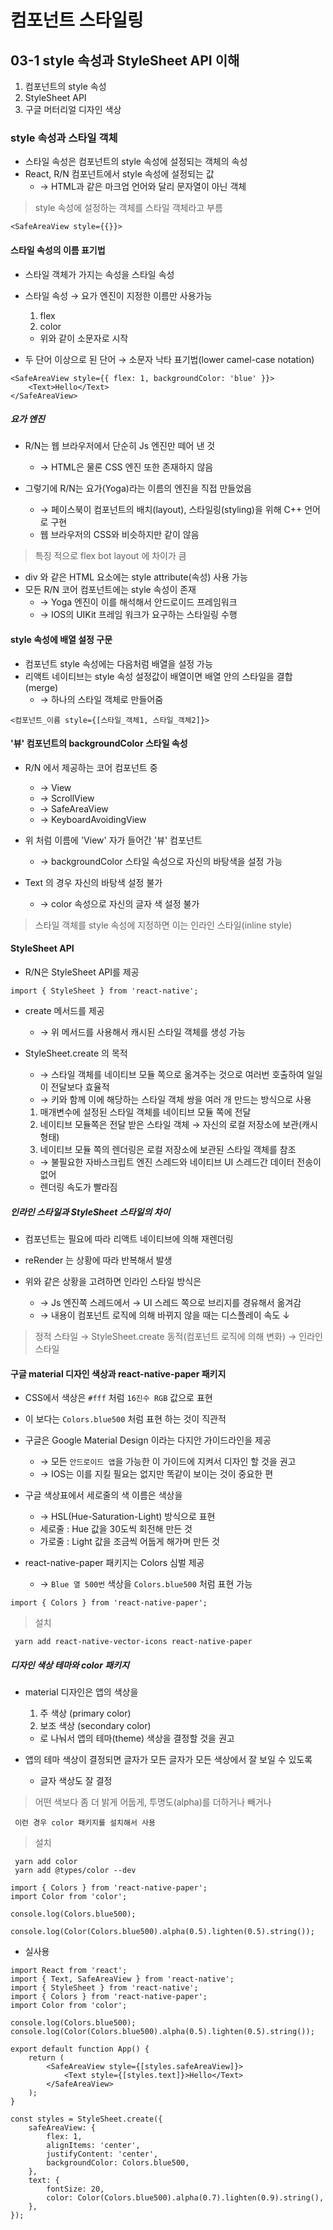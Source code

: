 # 컴포넌트 스타일링

## 03-1 style 속성과 StyleSheet API 이해

1. 컴포넌트의 style 속성
2. StyleSheet API
3. 구글 머터리얼 디자인 색상

### style 속성과 스타일 객체

- 스타일 속성은 컴포넌트의 style 속성에 설정되는 객체의 속성
- React, R/N 컴포넌트에서 style 속성에 설정되는 값
  - → HTML과 같은 마크업 언어와 달리 문자열이 아닌 객체

> style 속성에 설정하는 객체를 스타일 객체라고 부름

```tsx
<SafeAreaView style={{}}>
```

#### 스타일 속성의 이름 표기법

- 스타일 객체가 가지는 속성을 스타일 속성
- 스타일 속성 → 요가 엔진이 지정한 이름만 사용가능

  1. flex
  2. color

  - 위와 같이 소문자로 시작

- 두 단어 이상으로 된 단어 → 소문자 낙타 표기법(lower camel-case notation)

```tsx
<SafeAreaView style={{ flex: 1, backgroundColor: 'blue' }}>
	<Text>Hello</Text>
</SafeAreaView>
```

##### 요가 엔진

- R/N는 웹 브라우저에서 단순히 Js 엔진만 떼어 낸 것

  - → HTML은 물론 CSS 엔진 또한 존재하지 않음

- 그렇기에 R/N는 요가(Yoga)라는 이름의 엔진을 직접 만들었음
  - → 페이스북이 컴포넌트의 배치(layout), 스타일링(styling)을 위해 C++ 언어로 구현
  - 웹 브라우저의 CSS와 비슷하지만 같이 않음

> 특징 적으로 flex bot layout 에 차이가 큼

- div 와 같은 HTML 요소에는 style attribute(속성) 사용 가능
- 모든 R/N 코어 컴포넌트에는 style 속성이 존재
  - → Yoga 엔진이 이를 해석해서 안드로이드 프레임워크
  - → IOS의 UIKit 프레임 워크가 요구하는 스타일링 수행

#### style 속성에 배열 설정 구문

- 컴포넌트 style 속성에는 다음처럼 배열을 설정 가능
- 리액트 네이티브는 style 속성 설정값이 배열이면 배열 안의 스타일을 결합(merge)
  - → 하나의 스타일 객체로 만들어줌

```tsx
<컴포넌트_이름 style={[스타일_객체1, 스타일_객체2]}>
```

#### '뷰' 컴포넌트의 backgroundColor 스타일 속성

- R/N 에서 제공하는 코어 컴포넌트 중

  - → View
  - → ScrollView
  - → SafeAreaView
  - → KeyboardAvoidingView

- 위 처럼 이름에 'View' 자가 들어간 '뷰' 컴포넌트

  - → backgroundColor 스타일 속성으로 자신의 바탕색을 설정 가능

- Text 의 경우 자신의 바탕색 설정 불가
  - → color 속성으로 자신의 글자 색 설정 불가

> 스타일 객체를 style 속성에 지정하면 이는 인라인 스타일(inline style)

#### StyleSheet API

- R/N은 StyleSheet API를 제공

```tsx
import { StyleSheet } from 'react-native';
```

- create 메서드를 제공

  - → 위 메서드를 사용해서 캐시된 스타일 객체를 생성 가능

- StyleSheet.create 의 목적
  - → 스타일 객체를 네이티브 모듈 쪽으로 옮겨주는 것으로 여러번 호출하여 일일이 전달보다 효율적
  - → 키와 함께 이에 해당하는 스타일 객체 쌍을 여러 개 만드는 방식으로 사용
  1. 매개변수에 설정된 스타일 객체를 네이티브 모듈 쪽에 전달
  2. 네이티브 모듈쪽은 전달 받은 스타일 객체 → 자신의 로컬 저장소에 보관(캐시 형태)
  3. 네이티브 모듈 쪽의 렌더링은 로컬 저장소에 보관된 스타일 객체를 참조
  - → 불필요한 자바스크립트 엔진 스레드와 네이티브 UI 스레드간 데이터 전송이 없어
  - 렌더링 속도가 빨라짐

##### 인라인 스타일과 StyleSheet 스타일의 차이

- 컴포넌트는 필요에 따라 리액트 네이티브에 의해 재렌더링
- reRender 는 상황에 따라 반복해서 발생

- 위와 같은 상황을 고려하면 인라인 스타일 방식은
  - → Js 엔진쪽 스레드에서 → UI 스레드 쪽으로 브리지를 경유해서 옮겨감
  - → 내용이 컴포넌트 로직에 의해 바뀌지 않을 때는 디스플레이 속도 ↓

> 정적 스타일 → StyleSheet.create
> 동적(컴포넌트 로직에 의해 변화) → 인라인 스타일

#### 구글 material 디자인 색상과 react-native-paper 패키지

- CSS에서 색상은 `#fff` 처럼 `16진수 RGB` 값으로 표현
- 이 보다는 `Colors.blue500` 처럼 표현 하는 것이 직관적

- 구글은 Google Material Design 이라는 다지안 가이드라인을 제공

  - → 모든 `안드로이드 앱`을 가능한 이 가이드에 지켜서 디자인 할 것을 권고
  - → IOS는 이를 지킬 필요는 없지만 똑같이 보이는 것이 중요한 편

- 구글 색상표에서 세로줄의 색 이름은 색상을

  - → HSL(Hue-Saturation-Light) 방식으로 표현
  - 세로줄 : Hue 값을 30도씩 회전해 만든 것
  - 가로줄 : Light 값을 조금씩 어둡게 해가며 만든 것

- react-native-paper 패키지는 Colors 심벌 제공
  - → `Blue 열 500번` 색상을 `Colors.blue500` 처럼 표현 가능

```tsx
import { Colors } from 'react-native-paper';
```

> 설치

     yarn add react-native-vector-icons react-native-paper

##### 디자인 색상 테마와 color 패키지

- material 디자인은 앱의 색상을

  1. 주 색상 (primary color)
  2. 보조 색상 (secondary color)

  - 로 나눠서 앱의 테마(theme) 색상을 결정할 것을 권고

- 앱의 테마 색상이 결정되면 글자가 모든 글자가 모든 색상에서 잘 보일 수 있도록
  - 글자 색상도 잘 결정

> 어떤 색보다 좀 더 밝게 어둡게, 투명도(alpha)를 더하거나 빼거나

     이런 경우 color 패키지를 설치해서 사용

> 설치

     yarn add color
     yarn add @types/color --dev

```tsx
import { Colors } from 'react-native-paper';
import Color from 'color';

console.log(Colors.blue500);

console.log(Color(Colors.blue500).alpha(0.5).lighten(0.5).string());
```

- 실사용

```tsx
import React from 'react';
import { Text, SafeAreaView } from 'react-native';
import { StyleSheet } from 'react-native';
import { Colors } from 'react-native-paper';
import Color from 'color';

console.log(Colors.blue500);
console.log(Color(Colors.blue500).alpha(0.5).lighten(0.5).string());

export default function App() {
	return (
		<SafeAreaView style={[styles.safeAreaView]}>
			<Text style={[styles.text]}>Hello</Text>
		</SafeAreaView>
	);
}

const styles = StyleSheet.create({
	safeAreaView: {
		flex: 1,
		alignItems: 'center',
		justifyContent: 'center',
		backgroundColor: Colors.blue500,
	},
	text: {
		fontSize: 20,
		color: Color(Colors.blue500).alpha(0.7).lighten(0.9).string(),
	},
});
```
